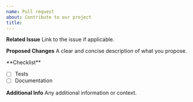 ```yaml
---
name: Pull request
about: Contribute to our project
title:
---
```


**Related Issue**
Link to the issue if applicable.

**Proposed Changes**
A clear and concise description of what you propose.

<!-- trunk-ignore(markdownlint/MD036) -->**Checklist**

- [ ] Tests
- [ ] Documentation

**Additional Info**
Any additional information or context.

